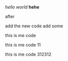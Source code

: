 *hello world*
**hehe**

after

add
the new code
add some

this is me code

this is me code 11

this is me code 312312